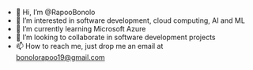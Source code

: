 - 👋 Hi, I’m @RapooBonolo
- 👀 I’m interested in software development, cloud computing, AI and ML
- 🌱 I’m currently learning Microsoft Azure
- 💞️ I’m looking to collaborate in software development projects
- 📫 How to reach me, just drop me an email at bonolorapoo19@gmail.com

<!---
RapooBonolo/RapooBonolo is a ✨ special ✨ repository because its `README.md` (this file) appears on your GitHub profile.
You can click the Preview link to take a look at your changes.
--->
